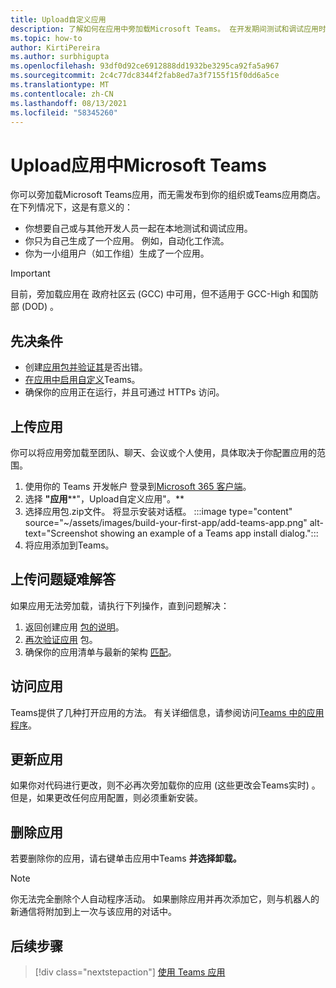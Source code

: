 ```yaml
---
title: Upload自定义应用
description: 了解如何在应用中旁加载Microsoft Teams。 在开发期间测试和调试应用时，旁加载很常见。
ms.topic: how-to
author: KirtiPereira
ms.author: surbhigupta
ms.openlocfilehash: 93df0d92ce6912888dd1932be3295ca92fa5a967
ms.sourcegitcommit: 2c4c77dc8344f2fab8ed7a3f7155f15f0dd6a5ce
ms.translationtype: MT
ms.contentlocale: zh-CN
ms.lasthandoff: 08/13/2021
ms.locfileid: "58345260"
---
```

# <a name="upload-your-app-in-microsoft-teams"></a>Upload应用中Microsoft Teams

你可以旁加载Microsoft Teams应用，而无需发布到你的组织或Teams应用商店。 在下列情况下，这是有意义的：

* 你想要自己或与其他开发人员一起在本地测试和调试应用。
* 你只为自己生成了一个应用。 例如，自动化工作流。
* 你为一小组用户（如工作组）生成了一个应用。

> [!IMPORTANT]
> 目前，旁加载应用在 政府社区云 (GCC) 中可用，但不适用于 GCC-High 和国防部 (DOD) 。

## <a name="prerequisites"></a>先决条件

* 创建[应用包并](~/concepts/build-and-test/apps-package.md)[验证其](https://dev.teams.microsoft.com/appvalidation.html)是否出错。
* [在应用中启用自定义](~/concepts/build-and-test/prepare-your-o365-tenant.md#enable-custom-teams-apps-and-turn-on-custom-app-uploading)Teams。
* 确保你的应用正在运行，并且可通过 HTTPs 访问。

## <a name="upload-your-app"></a>上传应用

你可以将应用旁加载至团队、聊天、会议或个人使用，具体取决于你配置应用的范围。

1. 使用你的 Teams 开发帐户 登录到[Microsoft 365 客户端](~/build-your-first-app/build-and-run.md#prerequisites)。
1. 选择 **"应用****"，Upload自定义应用"。**
1. 选择应用包.zip文件。 将显示安装对话框。
:::image type="content" source="~/assets/images/build-your-first-app/add-teams-app.png" alt-text="Screenshot showing an example of a Teams app install dialog.":::
1. 将应用添加到Teams。

## <a name="troubleshoot-upload-issues"></a>上传问题疑难解答

如果应用无法旁加载，请执行下列操作，直到问题解决：

1. 返回创建应用 [包的说明](../../concepts/build-and-test/apps-package.md)。
1. [再次验证应用](https://dev.teams.microsoft.com/appvalidation.html) 包。
1. 确保你的应用清单与最新的架构 [匹配](../../resources/schema/manifest-schema.md)。

## <a name="access-your-app"></a>访问应用

Teams提供了几种打开应用的方法。 有关详细信息，请参阅访问[Teams 中的应用程序](https://support.microsoft.com/office/access-your-apps-in-teams-0758cb09-9e85-40e7-a974-51df7734646a)。

## <a name="update-your-app"></a>更新应用

如果你对代码进行更改，则不必再次旁加载你的应用 (这些更改会Teams实时) 。 但是，如果更改任何应用配置，则必须重新安装。

## <a name="remove-your-app"></a>删除应用

若要删除你的应用，请右键单击应用中Teams **并选择卸载。**

> [!NOTE]
> 你无法完全删除个人自动程序活动。 如果删除应用并再次添加它，则与机器人的新通信将附加到上一次与该应用的对话中。

## <a name="next-step"></a>后续步骤

> [!div class="nextstepaction"]
> [使用 Teams 应用](https://support.microsoft.com/office/apps-and-services-cc1fba57-9900-4634-8306-2360a40c665b?ui=en-us&rs=en-us&ad=us)
